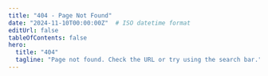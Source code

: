 ```yaml
---
title: "404 - Page Not Found"
date: "2024-11-10T00:00:00Z"  # ISO datetime format
editUrl: false
tableOfContents: false
hero:
  title: "404"
  tagline: "Page not found. Check the URL or try using the search bar."
---
```

